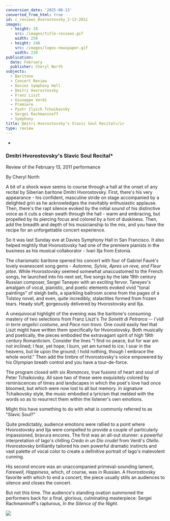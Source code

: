```yaml
---
conversion_date: '2025-08-13'
converted_from_html: true
id: c_reviews_Hvorostovsky_2-13-2011
images:
  - height: 28
    src: /images/title-reviews.gif
    width: 250
  - height: 248
    src: /images/logos-newspaper.gif
    width: 220
publication:
  date: February
  publisher: Cheryl North
subjects:
  - Baritone
  - Concert Review
  - Davies Symphony Hall
  - Dmitri Hvorostovsky
  - Franz Liszt
  - Giuseppe Verdi
  - Premiere
  - Pyotr Ilyich Tchaikovsky
  - Sergei Rachmaninoff
  - Symphony
title: Dmitri Hvorostovsky's Slavic Soul Recital</i>
type: review
---
```


*

### Dmitri Hvorostovsky's Slavic Soul Recital*

Review of the February 13, 2011 performance

By Cheryl North

 A bit of a shock wave seems to course through a hall at the onset of any recital by Siberian baritone Dmitri Hvorostovsky. First, there's his very appearance - his confident, masculine stride on stage accompanied by a delighted grin as he acknowledges the inevitably enthusiastic applause. Then, there's the rapt silence evoked by the initial sound of his distinctive voice as it cuts a clean swath through the hall - warm and embracing, but propelled by its piercing focus and colored by a hint of duskiness. Then, add the breadth and depth of his musicianship to the mix, and you have the recipe for an unforgettable concert experience.

 So it was last Sunday eve at Davies Symphony Hall in San Francisco. It also helped mightily that Hvorostovsky had one of the premiere pianists in the business as his musical collaborator - Ivari Ilja from Estonia.

 The charismatic baritone opened his concert with four of Gabriel Fauré's lovely evanescent song gems - *Automne, Sylvie, Apres un reve, and Fleur jetee*. While Hvorostovsky seemed somewhat unaccustomed to the French songs, he launched into his next set, five songs by the late 19th century Russian composer, Sergei Taneyev with an exciting fervor. Taneyev's amalgam of vocal, pianistic, and poetic elements evoked vivid "tonal paintings" of sleigh bells, a sparkling ballroom scene from the pages of a Tolstoy novel, and even, quite incredibly, stalactites formed from frozen tears. Heady stuff, gorgeously delivered by Hvorostovsky and Ilja.

 A unequivocal highlight of the evening was the baritone's consuming mastery of two selections from Franz Liszt's *Tre Sonetti di Petrarca* -- *l'vidi in terre angelici costume*, and *Pace non trovo*. One could easily feel that Liszt might have written them specifically for Hvorostovsky. Both musically and poetically, the pieces embodied the extravagant spirit of high 19th century Romanticism. Consider the lines "I find no peace, but for war am not inclined; I fear, yet hope; I burn, yet am turned to ice; I soar in the heavens, but lie upon the ground; I hold nothing, though I embrace the whole world." Then add the timbre of Hvorostovsky's voice empowered by his Olympian breath control and you have a tour-de-force.

 The program closed with six *Romances*, true fusions of heart and soul of Peter Tchaikovsky. All save two of these were exquisitely colored by reminiscences of times and landscapes in which the poet's love had once bloomed, but which were now lost to all but memory. In signature Tchaikovsky style, the music embodied a lyricism that melded with the words so as to resurrect them within the listener's own emotions.

 Might this have something to do with what is commonly referred to as "Slavic Soul?"

 Quite predictably, audience emotions were rallied to a point where Hvorostovsky and Ilja were compelled to provide a couple of particularly impassioned, bravura encores. The first was an all-out stunner: a powerful interpretation of Iago's chilling *Credo in un Dio crudel* from Verdi's *Otello*. Hvorostovsky brilliantly tailored his own powerful dramatic instincts and vast palette of vocal color to create a definitive portrait of Iago's malevolent cunning.

 His second encore was an unaccompanied primeval-sounding lament, *Farewell, Happiness*, which, of course, was in Russian. A Hvorostovsky favorite with which to end a concert, the piece usually stills an audiences to silence and closes the concert.

 But not this time. The audience's standing ovation summoned the performers back for a final, glorious, culminating masterpiece: Sergei Rachmaninoff's rapturous, *In the Silence of the Night*.

![](/images/logos-newspaper.gif)

